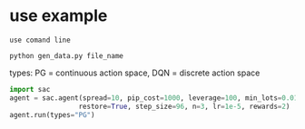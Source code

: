 # use example

```
use comand line

python gen_data.py file_name
```

types: PG = continuous action space, DQN = discrete action space

```python
import sac
agent = sac.agent(spread=10, pip_cost=1000, leverage=100, min_lots=0.01, assets=100000, available_assets_rate=0.4,
                 restore=True, step_size=96, n=3, lr=1e-5, rewards=2)
agent.run(types="PG")
```
